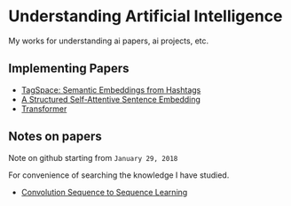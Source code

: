 # Understanding Artificial Intelligence

My works for understanding ai papers, ai projects, etc.

## Implementing Papers

- [TagSpace: Semantic Embeddings from Hashtags](https://github.com/flrngel/TagSpace-tensorflow)
- [A Structured Self-Attentive Sentence Embedding](https://github.com/flrngel/Self-Attentive-tensorflow)
- [Transformer](https://github.com/flrngel/Transformer-tensorflow)

## Notes on papers

Note on github starting from `January 29, 2018`

For convenience of searching the knowledge I have studied.

- [Convolution Sequence to Sequence Learning](https://github.com/flrngel/understanding-ai/issues/1)
